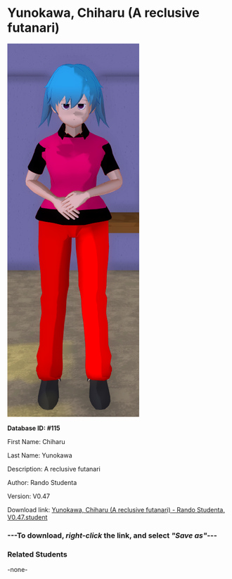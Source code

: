 # Yunokawa, Chiharu (A reclusive futanari)

<img src="Files/Yunokawa, Chiharu (A reclusive futanari).png" title="Yunokawa, Chiharu (A reclusive futanari) - Rando Studenta, V0.47">

**Database ID: #115**

First Name: Chiharu

Last Name: Yunokawa

Description: A reclusive futanari

Author: Rando Studenta

Version: V0.47

Download link: <a href="https://raw.githubusercontent.com/Arbiter1223/Daigaku-Gurashi-Custom-Students/master/Students/Files/Yunokawa%2C%20Chiharu%20(A%20reclusive%20futanari)%20-%20Rando%20Studenta%2C%20V0.47.student">Yunokawa, Chiharu (A reclusive futanari) - Rando Studenta, V0.47.student</a>

### ---**To download, _right-click_ the link, and select _"Save as"_**---

### Related Students

-none-
